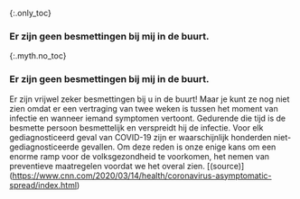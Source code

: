 {:.only_toc} 
 ### Er zijn geen besmettingen bij mij in de buurt. 

 {:.myth.no_toc} 
 ### Er zijn geen besmettingen bij mij in de buurt. 

Er zijn vrijwel zeker besmettingen bij u in de buurt! Maar je kunt ze nog niet zien omdat er een vertraging van twee weken is tussen het moment van infectie en wanneer iemand symptomen vertoont. Gedurende die tijd is de besmette persoon besmettelijk en verspreidt hij de infectie. Voor elk gediagnosticeerd geval van COVID-19 zijn er waarschijnlijk honderden niet-gediagnosticeerde gevallen. Om deze reden is onze enige kans om een enorme ramp voor de volksgezondheid te voorkomen, het nemen van preventieve maatregelen voordat we het overal zien. [(source)] (https://www.cnn.com/2020/03/14/health/coronavirus-asymptomatic-spread/index.html)
